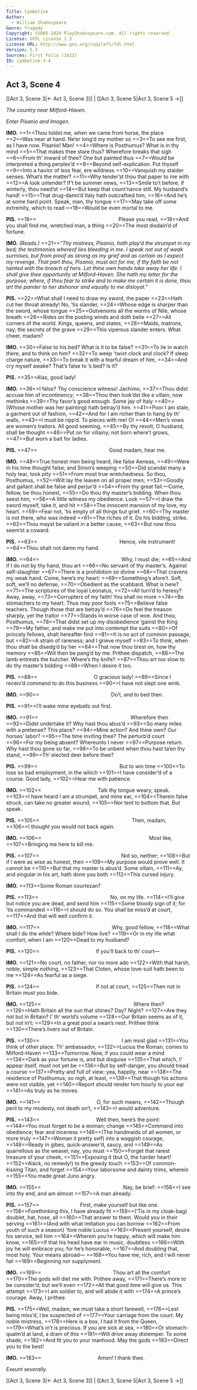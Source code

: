 ```yaml
---
Title: Cymbeline
Author: 
  - William Shakespeare
Genre: Tragedy
Copyright: ©2005-2024 PlayShakespeare.com. All rights reserved.
License: GFDL License 1.3
License URL: http://www.gnu.org/copyleft/fdl.html
Version: 5.3
Sources: First Folio (1623)
ID: cymbeline-3-4
---
```


## Act 3, Scene 4
[[Act 3, Scene 3|← Act 3, Scene 3]] | [[Act 3, Scene 5|Act 3, Scene 5 →]]

*The country near Milford-Haven.*

*Enter Pisanio and Imogen.*

**IMO.**
==1==Thou toldst me, when we came from horse, the place
==2==Was near at hand. Ne’er long’d my mother so
==3==To see me first, as I have now. Pisanio! Man!
==4==Where is Posthumus? What is in thy mind
==5==That makes thee stare thus? Wherefore breaks that sigh
==6==From th’ inward of thee? One but painted thus
==7==Would be interpreted a thing perplex’d
==8==Beyond self-explication. Put thyself
==9==Into a havior of less fear, ere wildness
==10==Vanquish my staider senses. What’s the matter?
==11==Why tender’st thou that paper to me with
==12==A look untender? If’t be summer news,
==13==Smile to’t before; if winterly, thou need’st
==14==But keep that count’nance still. My husband’s hand!
==15==That drug-damn’d Italy hath outcraftied him,
==16==And he’s at some hard point. Speak, man, thy tongue
==17==May take off some extremity, which to read
==18==Would be even mortal to me.

**PIS.**
==18==                Please you read,
==19==And you shall find me, wretched man, a thing
==20==The most disdain’d of fortune.

**IMO.**
*(Reads.)*
==21==*“Thy mistress, Pisanio, hath play’d the strumpet in my bed; the testimonies whereof lies bleeding in me. I speak not out of weak surmises, but from proof as strong as my grief and as certain as I expect my revenge. That part thou, Pisanio, must act for me, if thy faith be not tainted with the breach of hers. Let thine own hands take away her life. I shall give thee opportunity at Milford-Haven. She hath my letter for the purpose; where, if thou fear to strike and to make me certain it is done, thou art the pander to her dishonor and equally to me disloyal.”*

**PIS.**
==22==What shall I need to draw my sword, the paper
==23==Hath cut her throat already! No, ’tis slander,
==24==Whose edge is sharper than the sword, whose tongue
==25==Outvenoms all the worms of Nile, whose breath
==26==Rides on the posting winds and doth belie
==27==All corners of the world. Kings, queens, and states,
==28==Maids, matrons, nay, the secrets of the grave
==29==This viperous slander enters. What cheer, madam?

**IMO.**
==30==False to his bed? What is it to be false?
==31==To lie in watch there, and to think on him?
==32==To weep ’twixt clock and clock? If sleep charge nature,
==33==To break it with a fearful dream of him,
==34==And cry myself awake? That’s false to ’s bed? Is it?

**PIS.**
==35==Alas, good lady!

**IMO.**
==36==I false? Thy conscience witness! Jachimo,
==37==Thou didst accuse him of incontinency;
==38==Thou then look’dst like a villain; now methinks
==39==Thy favor’s good enough. Some jay of Italy
==40==(Whose mother was her painting) hath betray’d him.
==41==Poor I am stale, a garment out of fashion,
==42==And for I am richer than to hang by th’ walls,
==43==I must be ripp’d. To pieces with me! O!
==44==Men’s vows are women’s traitors. All good seeming,
==45==By thy revolt, O husband, shall be thought
==46==Put on for villainy; not born where’t grows,
==47==But worn a bait for ladies.

**PIS.**
==47==              Good madam, hear me.

**IMO.**
==48==True honest men being heard, like false Aeneas,
==49==Were in his time thought false; and Sinon’s weeping
==50==Did scandal many a holy tear, took pity
==51==From most true wretchedness. So thou, Posthumus,
==52==Wilt lay the leaven on all proper men;
==53==Goodly and gallant shall be false and perjur’d
==54==From thy great fail.—Come, fellow, be thou honest,
==55==Do thou thy master’s bidding. When thou seest him,
==56==A little witness my obedience. Look
==57==I draw the sword myself, take it, and hit
==58==The innocent mansion of my love, my heart.
==59==Fear not, ’tis empty of all things but grief.
==60==Thy master is not there, who was indeed
==61==The riches of it. Do his bidding, strike.
==62==Thou mayst be valiant in a better cause,
==63==But now thou seem’st a coward.

**PIS.**
==63==                Hence, vile instrument!
==64==Thou shalt not damn my hand.

**IMO.**
==64==                Why, I must die;
==65==And if I do not by thy hand, thou art
==66==No servant of thy master’s. Against self-slaughter
==67==There is a prohibition so divine
==68==That cravens my weak hand. Come, here’s my heart:
==69==Something’s afore’t. Soft, soft, we’ll no defense,
==70==Obedient as the scabbard. What is here?
==71==The scriptures of the loyal Leonatus,
==72==All turn’d to heresy? Away, away,
==73==Corrupters of my faith! You shall no more
==74==Be stomachers to my heart. Thus may poor fools
==75==Believe false teachers. Though those that are betray’d
==76==Do feel the treason sharply, yet the traitor
==77==Stands in worse case of woe. And thou, Posthumus,
==78==That didst set up my disobedience ’gainst the King
==79==My father, and make me put into contempt the suits
==80==Of princely fellows, shalt hereafter find
==81==It is no act of common passage, but
==82==A strain of rareness; and I grieve myself
==83==To think, when thou shalt be disedg’d by her
==84==That now thou tirest on, how thy memory
==85==Will then be pang’d by me. Prithee dispatch,
==86==The lamb entreats the butcher. Where’s thy knife?
==87==Thou art too slow to do thy master’s bidding
==88==When I desire it too.

**PIS.**
==88==           O gracious lady!
==89==Since I receiv’d command to do this business
==90==I have not slept one wink.

**IMO.**
==90==              Do’t, and to bed then.

**PIS.**
==91==I’ll wake mine eyeballs out first.

**IMO.**
==91==                  Wherefore then
==92==Didst undertake it? Why hast thou abus’d
==93==So many miles with a pretense? This place?
==94==Mine action? And thine own? Our horses’ labor?
==95==The time inviting thee? The perturb’d court
==96==For my being absent? Whereunto I never
==97==Purpose return. Why hast thou gone so far,
==98==To be unbent when thou hast ta’en thy stand,
==99==Th’ elected deer before thee?

**PIS.**
==99==                But to win time
==100==To lose so bad employment, in the which
==101==I have consider’d of a course. Good lady,
==102==Hear me with patience.

**IMO.**
==102==           Talk thy tongue weary, speak.
==103==I have heard I am a strumpet, and mine ear,
==104==Therein false struck, can take no greater wound,
==105==Nor tent to bottom that. But speak.

**PIS.**
==105==                  Then, madam,
==106==I thought you would not back again.

**IMO.**
==106==                     Most like,
==107==Bringing me here to kill me.

**PIS.**
==107==                Not so, neither;
==108==But if I were as wise as honest, then
==109==My purpose would prove well. It cannot be
==110==But that my master is abus’d. Some villain,
==111==Ay, and singular in his art, hath done you both
==112==This cursed injury.

**IMO.**
==113==Some Roman courtezan?

**PIS.**
==113==              No, on my life.
==114==I’ll give but notice you are dead, and send him
==115==Some bloody sign of it; for ’tis commanded
==116==I should do so. You shall be miss’d at court,
==117==And that will well confirm it.

**IMO.**
==117==              Why, good fellow,
==118==What shall I do the while? Where bide? How live?
==119==Or in my life what comfort, when I am
==120==Dead to my husband?

**PIS.**
==120==           If you’ll back to th’ court⁠—

**IMO.**
==121==No court, no father, nor no more ado
==122==With that harsh, noble, simple nothing,
==123==That Cloten, whose love-suit hath been to me
==124==As fearful as a siege.

**PIS.**
==124==           If not at court,
==125==Then not in Britain must you bide.

**IMO.**
==125==                  Where then?
==126==Hath Britain all the sun that shines? Day? Night?
==127==Are they not but in Britain? I’ th’ world’s volume
==128==Our Britain seems as of it, but not in’t;
==129==In a great pool a swan’s nest. Prithee think
==130==There’s livers out of Britain.

**PIS.**
==130==                I am most glad
==131==You think of other place. Th’ ambassador,
==132==Lucius the Roman, comes to Milford-Haven
==133==Tomorrow. Now, if you could wear a mind
==134==Dark as your fortune is, and but disguise
==135==That which, t’ appear itself, must not yet be
==136==But by self-danger, you should tread a course
==137==Pretty and full of view; yea, happily, near
==138==The residence of Posthumus; so nigh, at least,
==139==That though his actions were not visible, yet
==140==Report should render him hourly to your ear
==141==As truly as he moves.

**IMO.**
==141==           O, for such means,
==142==Though peril to my modesty, not death on’t,
==143==I would adventure.

**PIS.**
==143==           Well then, here’s the point:
==144==You must forget to be a woman; change
==145==Command into obedience; fear and niceness
==146==(The handmaids of all women, or more truly
==147==Woman it pretty self) into a waggish courage,
==148==Ready in gibes, quick-answer’d, saucy, and
==149==As quarrellous as the weasel; nay, you must
==150==Forget that rarest treasure of your cheek,
==151==Exposing it (but O, the harder heart!
==152==Alack, no remedy!) to the greedy touch
==153==Of common-kissing Titan, and forget
==154==Your laborsome and dainty trims, wherein
==155==You made great Juno angry.

**IMO.**
==155==                Nay, be brief:
==156==I see into thy end, and am almost
==157==A man already.

**PIS.**
==157==        First, make yourself but like one.
==158==Forethinking this, I have already fit
==159==(’Tis in my cloak-bag) doublet, hat, hose, all
==160==That answer to them. Would you in their serving
==161==(And with what imitation you can borrow
==162==From youth of such a season) ’fore noble Lucius
==163==Present yourself, desire his service, tell him
==164==Wherein you’re happy, which will make him know,
==165==If that his head have ear in music, doubtless
==166==With joy he will embrace you; for he’s honorable,
==167==And doubling that, most holy. Your means abroad⁠—
==168==You have me, rich, and I will never fail
==169==Beginning nor supplyment.

**IMO.**
==169==              Thou art all the comfort
==170==The gods will diet me with. Prithee away,
==171==There’s more to be consider’d; but we’ll even
==172==All that good time will give us. This attempt
==173==I am soldier to, and will abide it with
==174==A prince’s courage. Away, I prithee.

**PIS.**
==175==Well, madam, we must take a short farewell,
==176==Lest being miss’d, I be suspected of
==177==Your carriage from the court. My noble mistress,
==178==Here is a box, I had it from the Queen,
==179==What’s in’t is precious. If you are sick at sea,
==180==Or stomach-qualm’d at land, a dram of this
==181==Will drive away distemper. To some shade,
==182==And fit you to your manhood. May the gods
==183==Direct you to the best!

**IMO.**
==183==           Amen! I thank thee.

*Exeunt severally.*

[[Act 3, Scene 3|← Act 3, Scene 3]] | [[Act 3, Scene 5|Act 3, Scene 5 →]]